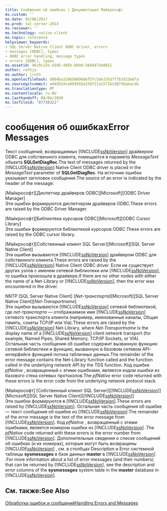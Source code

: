 ```yaml
---
title: Сообщения об ошибках | Документация Майкрософт
ms.custom: ''
ms.date: 03/06/2017
ms.prod: sql-server-2014
ms.reviewer: ''
ms.technology: native-client
ms.topic: reference
helpviewer_keywords:
- SQL Server Native Client ODBC driver, errors
- messages [ODBC], types
- ODBC error handling, message types
- errors [ODBC], types
ms.assetid: 46c0c22e-d105-4d5b-bb9d-5694472e8651
author: rothja
ms.author: jroth
ms.openlocfilehash: d004ba320b50896b6f57c5de335d7f7b3d33e87a
ms.sourcegitcommit: ad4d92dce894592a259721a1571b1d8736abacdb
ms.translationtype: MT
ms.contentlocale: ru-RU
ms.lasthandoff: 08/04/2020
ms.locfileid: "87738321"
---
```

# <a name="error-messages"></a><span data-ttu-id="f929a-102">сообщения об ошибках</span><span class="sxs-lookup"><span data-stu-id="f929a-102">Error Messages</span></span>
  <span data-ttu-id="f929a-103">Текст сообщений, возвращаемых [!INCLUDE[ssNoVersion](../../includes/ssnoversion-md.md)] драйвером ODBC для собственного клиента, помещается в параметр *MessageText* объекта **SQLGetDiagRec**.</span><span class="sxs-lookup"><span data-stu-id="f929a-103">The text of messages returned by the [!INCLUDE[ssNoVersion](../../includes/ssnoversion-md.md)] Native Client ODBC driver is placed in the *MessageText* parameter of **SQLGetDiagRec**.</span></span> <span data-ttu-id="f929a-104">На источник ошибки указывает заголовок сообщения.</span><span class="sxs-lookup"><span data-stu-id="f929a-104">The source of an error is indicated by the header of the message:</span></span>  
  
 <span data-ttu-id="f929a-105">[Майкрософт][Диспетчер драйверов ODBC]</span><span class="sxs-lookup"><span data-stu-id="f929a-105">[Microsoft][ODBC Driver Manager]</span></span>  
 <span data-ttu-id="f929a-106">Эти ошибки формируются диспетчером драйверов ODBC.</span><span class="sxs-lookup"><span data-stu-id="f929a-106">These errors are raised by the ODBC Driver Manager.</span></span>  
  
 <span data-ttu-id="f929a-107">[Майкрософт][Библиотека курсоров ODBC]</span><span class="sxs-lookup"><span data-stu-id="f929a-107">[Microsoft][ODBC Cursor Library]</span></span>  
 <span data-ttu-id="f929a-108">Эти ошибки формируются библиотекой курсоров ODBC.</span><span class="sxs-lookup"><span data-stu-id="f929a-108">These errors are raised by the ODBC cursor library.</span></span>  
  
 <span data-ttu-id="f929a-109">[Майкрософт][Собственный клиент SQL Server]</span><span class="sxs-lookup"><span data-stu-id="f929a-109">[Microsoft][SQL Server Native Client]</span></span>  
 <span data-ttu-id="f929a-110">Эти ошибки вызываются [!INCLUDE[ssNoVersion](../../includes/ssnoversion-md.md)] драйвером ODBC для собственного клиента.</span><span class="sxs-lookup"><span data-stu-id="f929a-110">These errors are raised by the [!INCLUDE[ssNoVersion](../../includes/ssnoversion-md.md)] Native Client ODBC driver.</span></span> <span data-ttu-id="f929a-111">Если не существует других узлов с именем сетевой библиотеки или [!INCLUDE[ssNoVersion](../../includes/ssnoversion-md.md)], то ошибка произошла в драйвере.</span><span class="sxs-lookup"><span data-stu-id="f929a-111">If there are no other nodes with either the name of a Net-Library or [!INCLUDE[ssNoVersion](../../includes/ssnoversion-md.md)], then the error was encountered in the driver.</span></span>  
  
 <span data-ttu-id="f929a-112">NNTP [SQL Server Native Client] [*Net-транспорта*]</span><span class="sxs-lookup"><span data-stu-id="f929a-112">[Microsoft][SQL Server Native Client][*Net-Transportname*]</span></span>  
 <span data-ttu-id="f929a-113">Эти ошибки вызываются [!INCLUDE[ssNoVersion](../../includes/ssnoversion-md.md)] сетевой библиотекой, где *net-транспорта* — отображаемое имя [!INCLUDE[ssNoVersion](../../includes/ssnoversion-md.md)] сетевого транспорта клиента (например, именованные каналы, Общая память, сокеты TCP/IP или Via).</span><span class="sxs-lookup"><span data-stu-id="f929a-113">These errors are raised by the [!INCLUDE[ssNoVersion](../../includes/ssnoversion-md.md)] Net-Library, where *Net-Transportname* is the display name of a [!INCLUDE[ssNoVersion](../../includes/ssnoversion-md.md)] client network transport (for example, Named Pipes, Shared Memory, TCP/IP Sockets, or VIA).</span></span> <span data-ttu-id="f929a-114">Остальная часть сообщения об ошибке содержит вызванную функцию сетевой библиотеки и функцию, вызванную в базовом сетевом API-интерфейсе функцией потока табличных данных.</span><span class="sxs-lookup"><span data-stu-id="f929a-114">The remainder of the error message contains the Net-Library function called and the function called in the underlying network API by the TDS function.</span></span> <span data-ttu-id="f929a-115">Код ошибки *pfNative* , возвращенный с этими ошибками, является кодом ошибки из базового стека сетевых протоколов.</span><span class="sxs-lookup"><span data-stu-id="f929a-115">The *pfNative* error code returned with these errors is the error code from the underlying network protocol stack.</span></span>  
  
 <span data-ttu-id="f929a-116">[Майкрософт] [Собственный клиент SQL Server][[!INCLUDE[ssNoVersion](../../includes/ssnoversion-md.md)]]</span><span class="sxs-lookup"><span data-stu-id="f929a-116">[Microsoft][SQL Server Native Client][[!INCLUDE[ssNoVersion](../../includes/ssnoversion-md.md)]]</span></span>  
 <span data-ttu-id="f929a-117">Эти ошибки формируются в [!INCLUDE[ssNoVersion](../../includes/ssnoversion-md.md)].</span><span class="sxs-lookup"><span data-stu-id="f929a-117">These errors are raised by [!INCLUDE[ssNoVersion](../../includes/ssnoversion-md.md)].</span></span> <span data-ttu-id="f929a-118">Остальная часть сообщения об ошибке — текст сообщения об ошибке из [!INCLUDE[ssNoVersion](../../includes/ssnoversion-md.md)].</span><span class="sxs-lookup"><span data-stu-id="f929a-118">The remainder of the error message is the text of the error message from [!INCLUDE[ssNoVersion](../../includes/ssnoversion-md.md)].</span></span> <span data-ttu-id="f929a-119">Код *pfNative* , возвращенный с этими ошибками, является номером ошибки из [!INCLUDE[ssNoVersion](../../includes/ssnoversion-md.md)] .</span><span class="sxs-lookup"><span data-stu-id="f929a-119">The *pfNative* code returned with these errors is the error number from [!INCLUDE[ssNoVersion](../../includes/ssnoversion-md.md)].</span></span> <span data-ttu-id="f929a-120">Дополнительные сведения о списке сообщений об ошибках (и их номерах), которые могут быть возвращены [!INCLUDE[ssNoVersion](../../includes/ssnoversion-md.md)] , см. в столбцах Description и Error системной таблицы **sysmessages** в базе данных **master** в [!INCLUDE[ssNoVersion](../../includes/ssnoversion-md.md)] .</span><span class="sxs-lookup"><span data-stu-id="f929a-120">For more information about a list of error messages (and their numbers) that can be returned by [!INCLUDE[ssNoVersion](../../includes/ssnoversion-md.md)], see the description and error columns of the **sysmessages** system table in the **master** database in [!INCLUDE[ssNoVersion](../../includes/ssnoversion-md.md)].</span></span>  
  
## <a name="see-also"></a><span data-ttu-id="f929a-121">См. также:</span><span class="sxs-lookup"><span data-stu-id="f929a-121">See Also</span></span>  
 [<span data-ttu-id="f929a-122">Обработка ошибок и сообщений</span><span class="sxs-lookup"><span data-stu-id="f929a-122">Handling Errors and Messages</span></span>](handling-errors-and-messages.md)  
  
  
